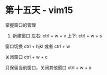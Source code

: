 # 第十五天 - vim15

掌握窗口的管理

1. 新建窗口  左右: ctrl + w  + v
            上下: ctrl + w + s

  窗口切换  ctrl + hjkl  或者  ctrl + w

  关闭窗口  ctrl + w + c

  只保留当前窗口，关闭其他窗口  ctrl + w + o